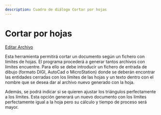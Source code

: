 ```yaml
---
description: Cuadro de diálogo Cortar por hojas
---
```


# Cortar por hojas

[Editar Archivo](../fichas-de-herramientas/ficha-de-herramientas-editar/editar-archivo.md)

Esta herramienta permitirá cortar un documento según un fichero con límites de hojas. El programa procederá a generar tantos archivos con límites encuentre. Para ello se debe introducir un fichero de entrada de dibujo \(formato DIGI, AutoCad o MicroStation\) donde se deberán encontrar las entidades cerradas con los límites de las hojas y un texto dentro con el nombre que se desea dar al archivo nuevo generado con la hoja.

Además, se podrá indicar si se quieren ajustar los triángulos perfectamente a los límites. Esta opción generará un nuevo documento con los límites perfectamente igual a la hoja pero su cálculo y tiempo de proceso será mayor.

